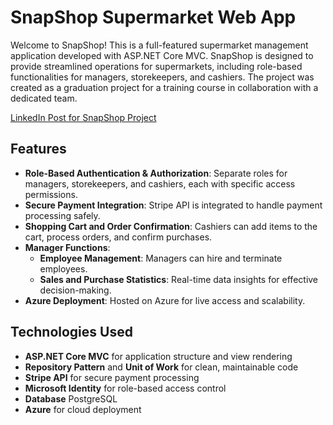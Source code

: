 # SnapShop Supermarket Web App

Welcome to SnapShop! This is a full-featured supermarket management application developed with ASP.NET Core MVC. SnapShop is designed to provide streamlined operations for supermarkets, including role-based functionalities for managers, storekeepers, and cashiers. The project was created as a graduation project for a training course in collaboration with a dedicated team.

[LinkedIn Post for SnapShop Project](https://www.linkedin.com/posts/abanoub-saweris_project-launch-snapshop-supermarket-activity-7258458344288346112-t7J1?utm_source=share&utm_medium=member_desktop)


## Features

- **Role-Based Authentication & Authorization**: Separate roles for managers, storekeepers, and cashiers, each with specific access permissions.
- **Secure Payment Integration**: Stripe API is integrated to handle payment processing safely.
- **Shopping Cart and Order Confirmation**: Cashiers can add items to the cart, process orders, and confirm purchases.
- **Manager Functions**:
  - **Employee Management**: Managers can hire and terminate employees.
  - **Sales and Purchase Statistics**: Real-time data insights for effective decision-making.
- **Azure Deployment**: Hosted on Azure for live access and scalability.

## Technologies Used

- **ASP.NET Core MVC** for application structure and view rendering
- **Repository Pattern** and **Unit of Work** for clean, maintainable code
- **Stripe API** for secure payment processing
- **Microsoft Identity** for role-based access control
- **Database** PostgreSQL
- **Azure** for cloud deployment
